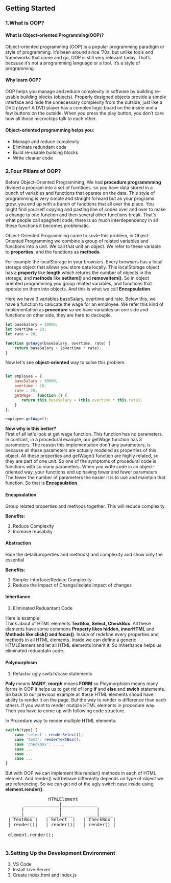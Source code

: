 ## Getting Started ##  
 
### 1.What is OOP? ###

#### What is Object-oriented Programming(OOP)? ####

Object-oriented programming (OOP) is a popular programming paradigm or style of programming. It’s been around since ‘70s, but unlike tools and frameworks that come and go, OOP is still very relevant today. That’s because it’s not a programming language or a tool. It’s a style of programming.
  

#### Why learn OOP? #### 

OOP helps you manage and reduce complexity in software by building re-usable building blocks (objects). Properly designed objects provide a simple interface and hide the unnecessary complexity from the outside, just like a DVD player! A DVD player has a complex logic board on the inside and a few buttons on the outside. When you press the play button, you don’t care how all those microchips talk to each other.


#### Object-oriented programming helps you: #### 

* Manage and reduce complexity
* Eliminate redundant code
* Build re-usable building blocks
* Write cleaner code


### 2.Four Pillars of OOP? ###

Before Object-Oriented Programming, We had **procedure programmming** divided a program into a set of fucntions. so you have data stored in a bunch of variables and functions that operate on the data. This style of programming is very simple and straight forward but as your programs grow, you end up with a bunch of functions that all over the place. You might find yourself copying and pasting line of codes over and over to make a change to one function and then several other functions break. That's what people call spaghetti code, there is so much interdependency in all these functions it becomes problematic.   

Object-Oriented Programming came to sovle this problem, in  Object-Oriented Programming we combine a group of related variables and functions into a unit. We call that unit an object. We refer to these variable to **properties**, and the functions as **methods**.

For example the localStorage in your browsers. Every browsers has a local storage object that allows you store data locally. This localStorage object has a **property** like **length** which returns the number of objects in the storage, and **methods** like **setItem()** and **removeItem()**. So in object oriented programming you group related variables, and functions that operate on them into objects. And this is what we call **Encapsulation**.

Here we have 3 variables baseSalary, overtime and rate. Below this, we have a function to calucate the wage for an employee.
We refer this kind of implementation as **procedure** so we have variables on one side and functions on other side, they are hard to decouple.

```javascript
let baseSalary = 30000;
let overtime = 10;
let rate = 20;

function getWage(baseSalary, overtime, rate) {
    return baseSalary + (overtime * rate);
}

```

Now let's see **object-oriented** way to solve this problem.

```javascript

let employee = {
    baseSalary : 30000,
    overtime : 10,
    rate : 20,
    getWage : function () {
       return this.baseSalary + (this.overtime * this.rate);
    }
};

employee.getWage();

```
**Now why is this better?**  
First of all let's look at get wage function. This function has no parameters. In contrast, in a procedural example, our getWage function has 3 parameters. The reason this implementation don't any parameters, is because all these parameters are actually modeled as properties of this object. All these properties and getWage() function are highly related, so they are part of one unit. So one of the symptoms of procedural code is functions with so many parameters. When you write code in an object-oriented way, your functions end up having fewer and fewer parameters. The fewer the number of parameters the easier it is to use and maintain that function. So that is **Encapsulation**.

#### Encapsulation ####
Group related properties and methods together. This will reduce complexity.  

**Benefits:**
1) Reduce Complexity
2) Increase reusabiliy

#### Abstraction ####
Hide the detail(properties and methods) and complexity and show only the essential

**Benefits:**
1. Simpler Interface/Reduce Complexity
2. Reduce the Impact of Change/Isolate impact of changes

#### Inheritance ####
1. Eliminated Reduantant Code

Here is example:  
Think about of HTML elements **TextBox, Select, CheckBox**. All these elements have some commons **Property likes hidden, innerHTML** and **Methods like click() and focus()**. Inside of redefine every properties and methods in all HTML elements. Inside we can define a generic HTMLElement and let all HTML elements inherit it. So Inheritance helps us eliminated reduantatn code.


#### Polymorphism ####
1. Refactor ugly switch/case statements


__Poly__ means __**MANY**__, __morph__ means __**FORM**__ so Ploymorphism means many forms in OOP it helps us to get rid of long **if** and **else** and **swich** statements. So back to our previous example all these HTML elements shoud have ability to render it on the page. But the way to render is difference than each others. If you want to render mutiple HTML elements in procedure way. Then you have to come up with following code structure.


In Procedure way to render multiple HTML elements:

```javascript
switch(type) {
    case 'select': renderSelect();
    case 'text': renderTextBox();
    case 'checkbox': .....
    case ...
    case ...
    case ...
}
```

But with OOP we can implement this render() methods in each of HTML element. And render() will behave differently depends on type of object we are referencing. So we can get rid of the ugly switch case inside using **element.render()**.

<pre>
                HTMLElement                 
       _____________|_____________
      |             |             |
  ____|____     ____|____     ____|_____   
 | TextBox |   | Select  |   | CheckBox |
 | render()|   | render()|   | render() |                              

 element.render();
 </pre>

### 3.Setting Up the Development Environment ###
1. VS Code
2. Install Live Server
3. Create index.html and index.js
